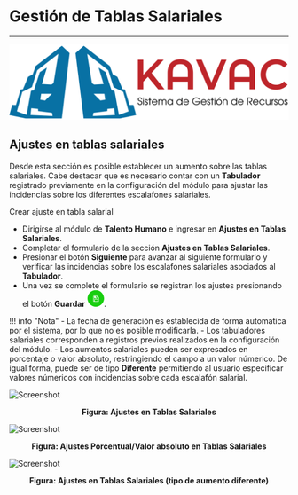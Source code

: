 # Gestión de Tablas Salariales
******************************

![Screenshot](img/logokavac.png#imagen)

## Ajustes en tablas salariales

Desde esta sección es posible establecer un aumento sobre las tablas salariales.  Cabe destacar que es necesario contar con un **Tabulador** registrado previamente en la configuración del módulo para ajustar las incidencias sobre los diferentes escalafones salariales.

Crear ajuste en tabla salarial

-	Dirigirse al módulo de **Talento Humano** e ingresar en **Ajustes en Tablas Salariales**.
-	Completar el formulario de la sección **Ajustes en Tablas Salariales**.
-	Presionar el botón **Siguiente** para avanzar al siguiente formulario y verificar las incidencias sobre los escalafones salariales asociados al **Tabulador**.
-	Una vez se complete el formulario se registran los ajustes presionando el botón **Guardar** ![Screenshot](img/save.png#imagen).   


!!! info "Nota"
	-	La fecha de generación es establecida de forma automatica por el sistema, por lo que no es posible modificarla.
	-	Los tabuladores salariales corresponden a registros previos realizados en la configuración del módulo.
	-	Los aumentos salariales pueden ser expresados en porcentaje o valor absoluto, restringiendo el campo a un valor númerico. De igual forma, puede ser de tipo **Diferente** permitiendo al usuario especificar valores númericos con incidencias sobre cada escalafón salarial. 

![Screenshot](/img/image43.png)<div style="text-align: center;font-weight: bold">Figura: Ajustes en Tablas Salariales</div>

![Screenshot](/img/image42.png)<div style="text-align: center;font-weight: bold">Figura: Ajustes Porcentual/Valor absoluto en Tablas Salariales</div>

![Screenshot](/img/image44.png)<div style="text-align: center;font-weight: bold">Figura: Ajustes en Tablas Salariales (tipo de aumento diferente)</div> 

















   